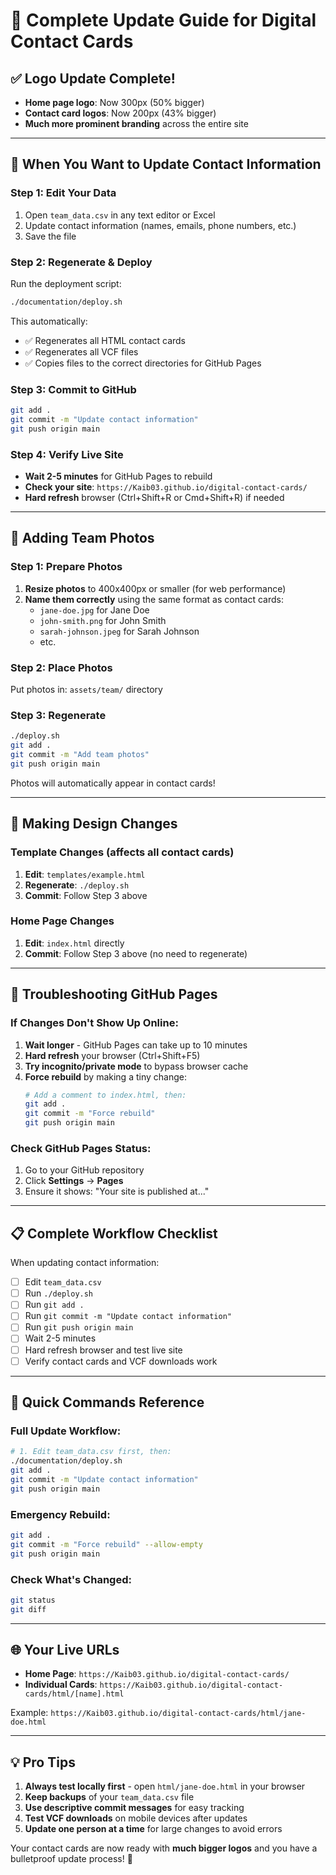 # 🚀 Complete Update Guide for Digital Contact Cards

## ✅ **Logo Update Complete!**
- **Home page logo**: Now 300px (50% bigger)
- **Contact card logos**: Now 200px (43% bigger)
- **Much more prominent branding** across the entire site

---

## 📝 **When You Want to Update Contact Information**

### **Step 1: Edit Your Data**
1. Open `team_data.csv` in any text editor or Excel
2. Update contact information (names, emails, phone numbers, etc.)
3. Save the file

### **Step 2: Regenerate & Deploy**
Run the deployment script:
```bash
./documentation/deploy.sh
```

This automatically:
- ✅ Regenerates all HTML contact cards
- ✅ Regenerates all VCF files  
- ✅ Copies files to the correct directories for GitHub Pages

### **Step 3: Commit to GitHub**
```bash
git add .
git commit -m "Update contact information"
git push origin main
```

### **Step 4: Verify Live Site**
- **Wait 2-5 minutes** for GitHub Pages to rebuild
- **Check your site**: `https://Kaib03.github.io/digital-contact-cards/`
- **Hard refresh** browser (Ctrl+Shift+R or Cmd+Shift+R) if needed

---

## 📸 **Adding Team Photos**

### **Step 1: Prepare Photos**
1. **Resize photos** to 400x400px or smaller (for web performance)
2. **Name them correctly** using the same format as contact cards:
   - `jane-doe.jpg` for Jane Doe
   - `john-smith.png` for John Smith  
   - `sarah-johnson.jpeg` for Sarah Johnson
   - etc.

### **Step 2: Place Photos**
Put photos in: `assets/team/` directory

### **Step 3: Regenerate**
```bash
./deploy.sh
git add .
git commit -m "Add team photos"
git push origin main
```

Photos will automatically appear in contact cards!

---

## 🎨 **Making Design Changes**

### **Template Changes** (affects all contact cards)
1. **Edit**: `templates/example.html`
2. **Regenerate**: `./deploy.sh`
3. **Commit**: Follow Step 3 above

### **Home Page Changes**
1. **Edit**: `index.html` directly
2. **Commit**: Follow Step 3 above (no need to regenerate)

---

## 🔧 **Troubleshooting GitHub Pages**

### **If Changes Don't Show Up Online:**

1. **Wait longer** - GitHub Pages can take up to 10 minutes
2. **Hard refresh** your browser (Ctrl+Shift+F5)
3. **Try incognito/private mode** to bypass browser cache
4. **Force rebuild** by making a tiny change:
   ```bash
   # Add a comment to index.html, then:
   git add .
   git commit -m "Force rebuild"
   git push origin main
   ```

### **Check GitHub Pages Status:**
1. Go to your GitHub repository
2. Click **Settings** → **Pages**
3. Ensure it shows: "Your site is published at..."

---

## 📋 **Complete Workflow Checklist**

When updating contact information:

- [ ] Edit `team_data.csv`
- [ ] Run `./deploy.sh`
- [ ] Run `git add .`
- [ ] Run `git commit -m "Update contact information"`
- [ ] Run `git push origin main`
- [ ] Wait 2-5 minutes
- [ ] Hard refresh browser and test live site
- [ ] Verify contact cards and VCF downloads work

---

## 🎯 **Quick Commands Reference**

### **Full Update Workflow:**
```bash
# 1. Edit team_data.csv first, then:
./documentation/deploy.sh
git add .
git commit -m "Update contact information"
git push origin main
```

### **Emergency Rebuild:**
```bash
git add .
git commit -m "Force rebuild" --allow-empty
git push origin main
```

### **Check What's Changed:**
```bash
git status
git diff
```

---

## 🌐 **Your Live URLs**

- **Home Page**: `https://Kaib03.github.io/digital-contact-cards/`
- **Individual Cards**: `https://Kaib03.github.io/digital-contact-cards/html/[name].html`

Example: `https://Kaib03.github.io/digital-contact-cards/html/jane-doe.html`

---

## 💡 **Pro Tips**

1. **Always test locally first** - open `html/jane-doe.html` in your browser
2. **Keep backups** of your `team_data.csv` file
3. **Use descriptive commit messages** for easy tracking
4. **Test VCF downloads** on mobile devices after updates
5. **Update one person at a time** for large changes to avoid errors

Your contact cards are now ready with **much bigger logos** and you have a bulletproof update process! 🎉 